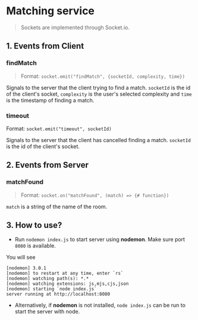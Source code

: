 # Matching service

> Sockets are implemented through Socket.io.

## 1. Events from Client

### findMatch

> Format: `socket.emit("findMatch", {socketId, complexity, time})`

Signals to the server that the client trying to find a match. `socketId` is the id of the client's socket, `complexity` is the user's selected complexity and `time` is the timestamp of finding a match.

### timeout

Format: `socket.emit("timeout", socketId)`

Signals to the server that the client has cancelled finding a match. `socketId` is the id of the client's socket.

## 2. Events from Server

### matchFound

> Format: `socket.on("matchFound", (match) => {# function})`

`match` is a string of the name of the room.

## 3. How to use?

- Run `nodemon index.js` to start server using **nodemon**. Make sure port `8080` is available.

You will see

```
[nodemon] 3.0.1
[nodemon] to restart at any time, enter `rs`
[nodemon] watching path(s): *.*
[nodemon] watching extensions: js,mjs,cjs,json
[nodemon] starting `node index.js`
server running at http://localhost:8080
```

- Alternatively, if **nodemon** is not installed, `node index.js` can be run to start the server with node.
